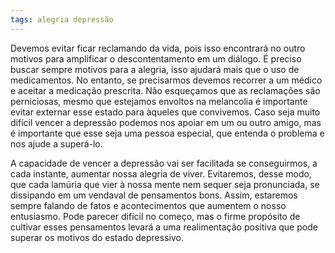 ```yaml
---
tags: alegria depressão
---
```

Devemos evitar ficar reclamando da vida, pois isso encontrará no outro motivos para amplificar o descontentamento em um diálogo. É preciso buscar sempre motivos para a alegria, isso ajudará mais que o uso de medicamentos. No entanto, se precisarmos devemos recorrer a um médico e aceitar a medicação prescrita. Não esqueçamos que as reclamações são perniciosas, mesmo que estejamos envoltos na melancolia é importante evitar externar esse estado para àqueles que convivemos. Caso seja muito difícil vencer a depressão podemos nos apoiar em um ou outro amigo, mas é importante que esse seja uma pessoa especial, que entenda o problema e nos ajude a superá-lo. 

A capacidade de vencer a depressão vai ser facilitada se conseguirmos, a cada instante, aumentar nossa alegria de viver. Evitaremos, desse modo, que cada lamúria que vier à nossa mente nem sequer seja pronunciada, se dissipando em um vendaval de pensamentos bons. Assim, estaremos sempre falando de fatos e acontecimentos que aumentem o nosso entusiasmo. Pode parecer difícil no começo, mas o firme propósito de cultivar esses pensamentos levará a uma realimentação positiva que pode superar os motivos do estado depressivo. 